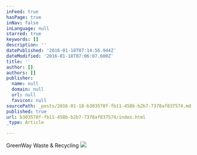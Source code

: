 ```yaml
---
inFeed: true
hasPage: true
inNav: false
inLanguage: null
starred: true
keywords: []
description: ''
datePublished: '2016-01-18T07:14:56.944Z'
dateModified: '2016-01-18T07:06:07.600Z'
title: ''
author: []
authors: []
publisher:
  name: null
  domain: null
  url: null
  favicon: null
sourcePath: _posts/2016-01-18-b303578f-fb11-458b-b2b7-7378af837574.md
published: true
url: b303578f-fb11-458b-b2b7-7378af837574/index.html
_type: Article

---
```

GreenWay Waste & Recycling
![](https://the-grid-user-content.s3-us-west-2.amazonaws.com/417703ee-8fef-4def-b64d-979b5be60822.jpg)